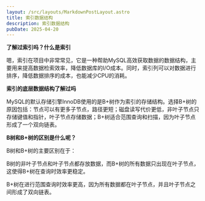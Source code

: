 ```yaml
---
layout: /src/layouts/MarkdownPostLayout.astro
title: 索引数据结构
description: 索引数据结构
pubDate: 2025-04-20
---
```


**了解过索引吗？什么是索引**

嗯，索引在项目中非常常见，它是一种帮助MySQL高效获取数据的数据结构，主要用来提高数据检索效率，降低数据库的I/O成本。同时，索引列可以对数据进行排序，降低数据排序的成本，也能减少CPU的消耗。

**索引的底层数据结构了解过吗**

MySQL的默认存储引擎InnoDB使用的是B+树作为索引的存储结构。选择B+树的原因包括：节点可以有更多子节点，路径更短；磁盘读写代价更低，非叶子节点只存储键值和指针，叶子节点存储数据；B+树适合范围查询和扫描，因为叶子节点形成了一个双向链表。

**B树和B+树的区别是什么呢？**

B树和B+树的主要区别在于：

B树的非叶子节点和叶子节点都存放数据，而B+树的所有数据只出现在叶子节点，这使得B+树在查询时效率更稳定。

B+树在进行范围查询时效率更高，因为所有数据都在叶子节点，并且叶子节点之间形成了双向链表。